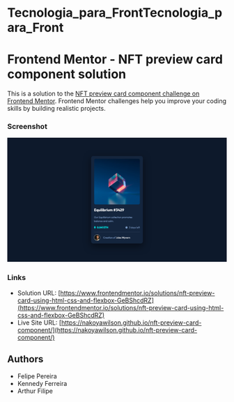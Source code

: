 # Tecnologia_para_FrontTecnologia_para_Front
# Frontend Mentor - NFT preview card component solution

This is a solution to the [NFT preview card component challenge on Frontend Mentor](https://www.frontendmentor.io/challenges/nft-preview-card-component-SbdUL_w0U). Frontend Mentor challenges help you improve your coding skills by building realistic projects.

### Screenshot

![](./images/screenshot.png)

### Links

- Solution URL: [https://www.frontendmentor.io/solutions/nft-preview-card-using-html-css-and-flexbox-GeBShcdRZ](https://www.frontendmentor.io/solutions/nft-preview-card-using-html-css-and-flexbox-GeBShcdRZ)
- Live Site URL: [https://nakoyawilson.github.io/nft-preview-card-component/](https://nakoyawilson.github.io/nft-preview-card-component/)


## Authors

- Felipe Pereira 
- Kennedy Ferreira
- Arthur Filipe
